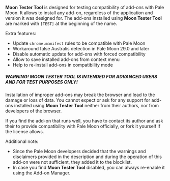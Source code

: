 **Moon Tester Tool** is designed for testing compatibility of add-ons with Pale Moon. It allows to install any add-on, regardless of the application and version it was designed for. The add-ons installed using **Moon Tester Tool** are marked with `[TEST]` at the beginning of the name.

Extra features:

- Update `chrome.manifest` rules to be compatible with Pale Moon
- Workaround false Australis detection in Pale Moon 29.0 and later
- Disable automatic update for add-ons with forced compatibility
- Allow to save installed add-ons from context menu
- Help to re-install add-ons in compatibility mode

##### WARNING! MOON TESTER TOOL IS INTENDED FOR ADVANCED USERS AND FOR TEST PURPOSES ONLY!

Installation of improper add-ons may break the browser and lead to the damage or loss of data. You cannot expect or ask for any support for add-ons installed using **Moon Tester Tool** neither from their authors, nor from developers of the browser.

If you find the add-on that runs well, you have to contact its author and ask their to provide compatibility with Pale Moon officially, or fork it yourself if the license allows.

Additional note:

- Since the Pale Moon developers decided that the warnings and disclaimers provided in the description and during the operation of this add-on were not sufficient, they added it to the blocklist.
- In case you find **Moon Tester Tool** disabled, you can always re-enable it using the Add-on Manager. 

